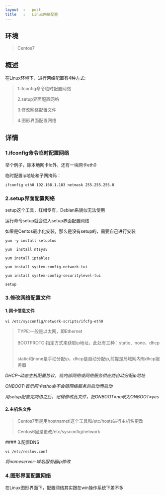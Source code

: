 ```yaml
---
layout	:	post
title	:	Linux网络配置
---
```

## 环境
>Centos7

##	概述
在Linux环境下，进行网络配置有4种方式:

<blockquote>	
1.ifconfig命令临时配置网络<br>

2.setup界面配置网络<br>

3.修改网络配置文件<br>

4.图形界面配置网络<br>
</blockquote>
 
## 详情
### 1.ifconfig命令临时配置网络

举个例子，除本地网卡lo外，还有一块网卡eth0

临时配置ip地址和子网掩码：

`ifconfig eth0 192.168.1.103 netmask 255.255.255.0`

### 2.setup界面配置网络

setup这个工具，红帽专有，Debian系貌似无法使用

运行命令setup就会进入setup界面配置网络


如果是Centos最小化安装，那么是没有setup的，需要自己进行安装

`yum -y install setuptoo`

`yum  install ntsysv`

`yum install iptables`

`yum install system-config-network-tui`

`yum install system-config-securitylevel-tui`

`setup`

### 3.修改网络配置文件

#### 1.网卡信息文件

`vi /etc/sysconfig/network-scripts/ifcfg-eth0`

<blockquote>
TYPE:一般是以太网，即Ethernet<br><br>
BOOTPROTO:指定方式来获取ip地址，此处有三种：static、none、dhcp<br><br>

static和none是手动分配ip，dhcp是自动分配ip,前提是局域网内有dhcp服务器
</blockquote>

*DHCP–动态主机配置协议，给内部网络或网络服务供应商自动分配ip地址*

*ONBOOT:表示网卡etho会不会随网络服务的启动而启动*

*用setup配置完网络之后，记得修改此文件，把ONBOOT=no改为ONBOOT=yes*

#### 2.主机名文件
<blockquote>
Centos7里是用hostnametl这个工具和/etc/hosts进行主机名更改

Centos6里是更改/etc/sysconfig/network
</blockquote>
#### 3.配置DNS

`vi /etc/reslov.conf`

*将nameserver–域名服务器ip修改*

### 4.图形界面配置网络

在Linux图形界面下，配置网络其实跟在win操作系统下差不多